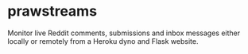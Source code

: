 # prawstreams
Monitor live Reddit comments, submissions and inbox messages either locally or remotely from a Heroku dyno and Flask website.
